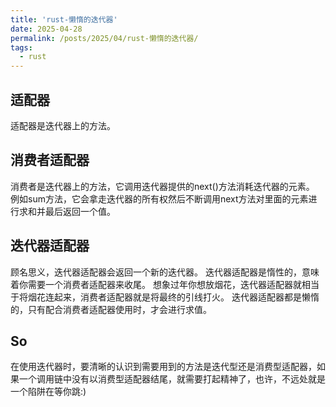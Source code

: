 ```yaml
---
title: 'rust-懒惰的迭代器'
date: 2025-04-28
permalink: /posts/2025/04/rust-懒惰的迭代器/
tags:
  - rust
---
```

## 适配器

适配器是迭代器上的方法。

## 消费者适配器

消费者是迭代器上的方法，它调用迭代器提供的next()方法消耗迭代器的元素。
例如sum方法，它会拿走迭代器的所有权然后不断调用next方法对里面的元素进行求和并最后返回一个值。

## 迭代器适配器

顾名思义，迭代器适配器会返回一个新的迭代器。
迭代器适配器是惰性的，意味着你需要一个消费者适配器来收尾。
想象过年你想放烟花，迭代器适配器就相当于将烟花连起来，消费者适配器就是将最终的引线打火。
迭代器适配器都是懒惰的，只有配合消费者适配器使用时，才会进行求值。

## So

在使用迭代器时，要清晰的认识到需要用到的方法是迭代型还是消费型适配器，如果一个调用链中没有以消费型适配器结尾，就需要打起精神了，也许，不远处就是一个陷阱在等你跳:)
